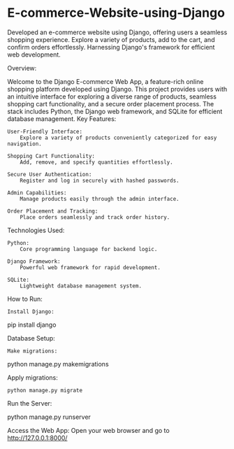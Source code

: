 # E-commerce-Website-using-Django
Developed an e-commerce website using Django, offering users a seamless shopping experience. Explore a variety of products, add to the cart, and confirm orders effortlessly. Harnessing Django's framework for efficient web development.

Overview:

Welcome to the Django E-commerce Web App, a feature-rich online shopping platform developed using Django. This project provides users with an intuitive interface for exploring a diverse range of products, seamless shopping cart functionality, and a secure order placement process. The stack includes Python, the Django web framework, and SQLite for efficient database management.
Key Features:

    User-Friendly Interface:
        Explore a variety of products conveniently categorized for easy navigation.

    Shopping Cart Functionality:
        Add, remove, and specify quantities effortlessly.

    Secure User Authentication:
        Register and log in securely with hashed passwords.

    Admin Capabilities:
        Manage products easily through the admin interface.

    Order Placement and Tracking:
        Place orders seamlessly and track order history.

Technologies Used:

    Python:
        Core programming language for backend logic.

    Django Framework:
        Powerful web framework for rapid development.

    SQLite:
        Lightweight database management system.

How to Run:

    Install Django:


pip install django

Database Setup:

    Make migrations:


python manage.py makemigrations

Apply migrations:



    python manage.py migrate

Run the Server:


python manage.py runserver

Access the Web App:
Open your web browser and go to http://127.0.0.1:8000/